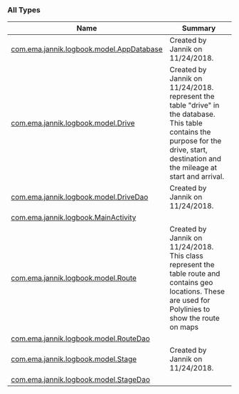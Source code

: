

### All Types

| Name | Summary |
|---|---|
| [com.ema.jannik.logbook.model.AppDatabase](../com.ema.jannik.logbook.model/-app-database/index.md) | Created by Jannik on 11/24/2018. |
| [com.ema.jannik.logbook.model.Drive](../com.ema.jannik.logbook.model/-drive/index.md) | Created by Jannik on 11/24/2018. represent the table "drive" in the database. This table contains the purpose for the drive, start, destination and the mileage at start and arrival. |
| [com.ema.jannik.logbook.model.DriveDao](../com.ema.jannik.logbook.model/-drive-dao/index.md) | Created by Jannik on 11/24/2018. |
| [com.ema.jannik.logbook.MainActivity](../com.ema.jannik.logbook/-main-activity/index.md) |  |
| [com.ema.jannik.logbook.model.Route](../com.ema.jannik.logbook.model/-route/index.md) | Created by Jannik on 11/24/2018. This class represent the table route and contains geo locations. These are used for Polylinies to show the route on maps |
| [com.ema.jannik.logbook.model.RouteDao](../com.ema.jannik.logbook.model/-route-dao/index.md) |  |
| [com.ema.jannik.logbook.model.Stage](../com.ema.jannik.logbook.model/-stage/index.md) | Created by Jannik on 11/24/2018. |
| [com.ema.jannik.logbook.model.StageDao](../com.ema.jannik.logbook.model/-stage-dao/index.md) |  |

